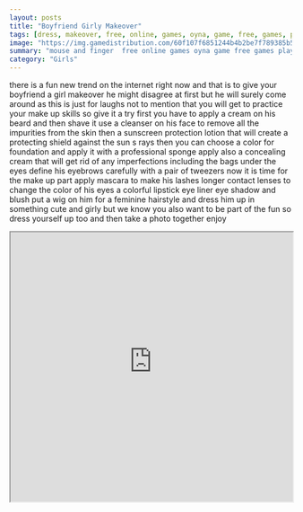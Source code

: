 ```yaml
---
layout: posts
title: "Boyfriend Girly Makeover"
tags: [dress, makeover, free, online, games, oyna, game, free, games, play, play, games]
image: "https://img.gamedistribution.com/60f107f6851244b4b2be7f789385b591.jpg"
summary: "mouse and finger  free online games oyna game free games play play games"
category: "Girls"
---
```


there is a fun new trend on the internet right now and that is to give your boyfriend a girl makeover he might disagree at first but he will surely come around as this is just for laughs not to mention that you will get to practice your make up skills so give it a try first you have to apply a cream on his beard and then shave it use a cleanser on his face to remove all the impurities from the skin then a sunscreen protection lotion that will create a protecting shield against the sun s rays then you can choose a color for foundation and apply it with a professional sponge apply also a concealing cream that will get rid of any imperfections including the bags under the eyes define his eyebrows carefully with a pair of tweezers now it is time for the make up part apply mascara to make his lashes longer contact lenses to change the color of his eyes a colorful lipstick eye liner eye shadow and blush put a wig on him for a feminine hairstyle and dress him up in something cute and girly but we know you also want to be part of the fun so dress yourself up too and then take a photo together enjoy

<iframe width="100%" height="480px;" src="https://html5.gamedistribution.com/60f107f6851244b4b2be7f789385b591/"></iframe>